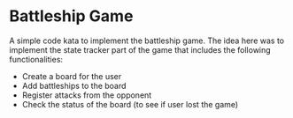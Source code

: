 # Battleship Game
A simple code kata to implement the battleship game. The idea here was to implement the state tracker part of the game that includes the following functionalities:

* Create a board for the user
* Add battleships to the board
* Register attacks from the opponent
* Check the status of the board (to see if user lost the game)



